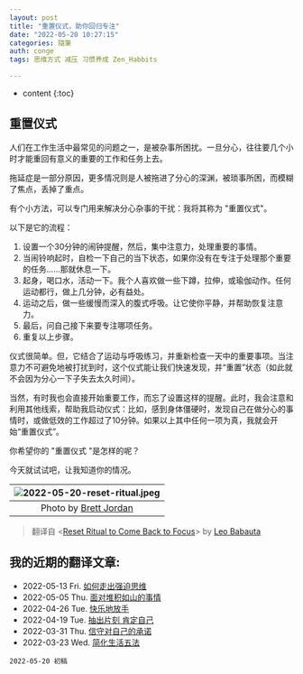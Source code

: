 ```yaml
---
layout: post
title: "重置仪式，助你回归专注"
date: "2022-05-20 10:27:15"
categories: 隨筆
auth: conge
tags: 思维方式 减压 习惯养成 Zen_Habbits

---
```

* content
{:toc}

## 重置仪式

人们在工作生活中最常见的问题之一，是被杂事所困扰。一旦分心，往往要几个小时才能重回有意义的重要的工作和任务上去。

拖延症是一部分原因，更多情况则是人被拖进了分心的深渊，被琐事所困，而模糊了焦点，丢掉了重点。

有个小方法，可以专门用来解决分心杂事的干扰：我将其称为 "重置仪式"。





以下是它的流程：

1. 设置一个30分钟的闹钟提醒，然后，集中注意力，处理重要的事情。
2. 当闹铃响起时，自检一下自己的当下状态，如果你没有在专注于处理那个重要的任务......那就休息一下。
3. 起身，喝口水，活动一下。我个人喜欢做一些下蹲，拉伸，或瑜伽动作。任何运动都行，做上几分钟，必有益处。
4. 运动之后，做一些缓慢而深入的腹式呼吸。让它使你平静，并帮助恢复注意力。
5. 最后，问自己接下来要专注哪项任务。
6. 重复以上步骤。

仪式很简单。但，它结合了运动与呼吸练习，并重新检查一天中的重要事项。当注意力不可避免地被打扰到时，这个仪式能让我们快速发现，并“重置”状态（如此就不会因为分心一下子失去太久时间）。

当然，有时我也会直接开始重要工作，而忘了设置这样的提醒。此时，我会注意和利用其他线索，帮助我启动仪式：比如，感到身体僵硬时，发现自己在做分心的事情时，或做低效的工作超过了10分钟。如果以上其中任何一项为真，我就会开始“重置仪式”。

你希望你的 "重置仪式 "是怎样的呢？

今天就试试吧，让我知道你的情况。

|![2022-05-20-reset-ritual.jpeg](https://s2.loli.net/2022/05/21/ScTsL9PKXgfVh15.jpg)|
|:----:|
|Photo by [Brett Jordan](https://www.pexels.com/photo/wood-typography-photography-blur-8500465/)|

> 翻译自 <[Reset Ritual to Come Back to Focus](https://zenhabits.net/reset-ritual/)> by [Leo Babauta](https://leobabauta.com/)

## 我的近期的翻译文章:

* 2022-05-13 Fri. [如何走出强迫思维 ](https://conge.github.io/2022/05/13/obsess/)
* 2022-05-05 Thu. [面对堆积如山的事情](https://conge.github.io/2022/05/05/mountain/)  
* 2022-04-26 Tue. [快乐地放手](https://conge.github.io/2022/04/26/letting-go/)  
* 2022-04-19 Tue. [抽出片刻 肯定自己](https://conge.github.io/2022/04/19/self-acknowledge/)  
* 2022-03-31 Thu. [信守对自己的承诺](https://conge.github.io/2022/03/31/self-committed/)  
* 2022-03-23 Wed. [简化生活五法](https://conge.github.io/2022/03/23/five-ways-to-simplify/)  

```
2022-05-20 初稿
```
